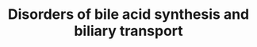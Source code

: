 ---
annotations:
- id: DOID:0070222
  parent: genetic disease
  type: Disease Ontology
  value: progressive familial intrahepatic cholestasis 2
- id: DOID:0060602
  parent: genetic disease
  type: Disease Ontology
  value: alpha-methylacyl-CoA racemase deficiency
- id: PW:0000013
  parent: disease pathway
  type: Pathway Ontology
  value: disease pathway
- id: PW:0000039
  parent: classic metabolic pathway
  type: Pathway Ontology
  value: bile acid biosynthetic pathway
- id: DOID:0070226
  parent: genetic disease
  type: Disease Ontology
  value: progressive familial intrahepatic cholestasis 1
- id: DOID:0110810
  parent: genetic disease
  type: Disease Ontology
  value: hereditary spastic paraplegia 5A
- id: PW:0001589
  parent: disease pathway
  type: Pathway Ontology
  value: inborn error of metabolism pathway
- id: DOID:12308
  parent: genetic disease
  type: Disease Ontology
  value: Dubin-Johnson syndrome
- id: DOID:0050674
  parent: genetic disease
  type: Disease Ontology
  value: congenital bile acid synthesis defect
- id: DOID:4810
  parent: genetic disease
  type: Disease Ontology
  value: cerebrotendinous xanthomatosis
- id: DOID:0070223
  parent: genetic disease
  type: Disease Ontology
  value: progressive familial intrahepatic cholestasis 3
- id: PW:0000834
  parent: regulatory pathway
  type: Pathway Ontology
  value: bile acid transport pathway
- id: CL:0000182
  parent: native cell
  type: Cell Type Ontology
  value: hepatocyte
authors:
- Maria van de Meent
- Eweitz
- DeSl
- Egonw
description: This pathway model displays disorders of bile acid synthesis and biliary
  transport. There are 13 included disorders, of which 8 are enzyme deficiencies,
  and 5 are related to transporters. The enzyme deficiencies include 3β-Dehydrogenase
  deficiency, 5β-Reductase deficiency, Spastic Paraplegia 5A, Cholesterol 7α-hydroxylase
  deficiency, Sterol 27-hydroxylase deficiency, α-Methylacyl-CoA racemase (AMACR)
  deficiency, Bile acid amidation defect, and Bile acid-CoA ligase deficiency (BA
  CoA LD). Disorders of transporters are related to deficiencies in ATP8B1 (Progressive
  familial intrahepatic cholestasis type 1; PFIC1), ABCB11 (Progressive familial intrahepatic
  cholestasis type 2; PFIC 2), ABCB4 (Progressive familial intrahepatic cholestasis
  type 3), and ABCC2 (Dubin-Johnson syndrome), as well as OATP1B1 and OATP1B3 disease
  (Rotor Syndrome). This pathway is based on Chapter 34 of Blau’s ‘Physicians Guide
  to the Diagnosis, Treatment, and Follow-Up of Inherited Metabolic Diseases (ISBN
  3642403360 (978-3642403361)).
last-edited: 2022-02-23
organisms:
- Homo sapiens
redirect_from:
- /index.php/Pathway:WP5176
- /instance/WP5176
- /instance/WP5176_r123799
revision: r123799
schema-jsonld:
- '@context': https://schema.org/
  '@id': https://wikipathways.github.io/pathways/WP5176.html
  '@type': Dataset
  creator:
    '@type': Organization
    name: WikiPathways
  description: This pathway model displays disorders of bile acid synthesis and biliary
    transport. There are 13 included disorders, of which 8 are enzyme deficiencies,
    and 5 are related to transporters. The enzyme deficiencies include 3β-Dehydrogenase
    deficiency, 5β-Reductase deficiency, Spastic Paraplegia 5A, Cholesterol 7α-hydroxylase
    deficiency, Sterol 27-hydroxylase deficiency, α-Methylacyl-CoA racemase (AMACR)
    deficiency, Bile acid amidation defect, and Bile acid-CoA ligase deficiency (BA
    CoA LD). Disorders of transporters are related to deficiencies in ATP8B1 (Progressive
    familial intrahepatic cholestasis type 1; PFIC1), ABCB11 (Progressive familial
    intrahepatic cholestasis type 2; PFIC 2), ABCB4 (Progressive familial intrahepatic
    cholestasis type 3), and ABCC2 (Dubin-Johnson syndrome), as well as OATP1B1 and
    OATP1B3 disease (Rotor Syndrome). This pathway is based on Chapter 34 of Blau’s
    ‘Physicians Guide to the Diagnosis, Treatment, and Follow-Up of Inherited Metabolic
    Diseases (ISBN 3642403360 (978-3642403361)).
  keywords:
  - (24R,25R)-3alpha,7alpha,12alpha,24-tetrahydroxy-5beta-cholestan-26-oyl-CoA
  - (25R)-3alpha,7alpha,12alpha-Trihydroxy-5beta-cholestan-26-oyl-CoA
  - (25R)-3alpha,7alpha-Dihydroxy-5beta-cholestanoyl-CoA
  - (25S)-3alpha,7alpha,12alpha-trihydroxy-5beta-cholestanoyl-CoA
  - (25S)-3alpha,7alpha-Dihydroxy-5beta-cholestanoyl-CoA
  - 27-Hydroxycholesterol
  - 3alpha,7alpha,12alpha-Trihydroxy-5beta-cholest-24-enoyl-CoA
  - 3alpha,7alpha,12alpha-trihydroxy-5beta-cholestan-26-al
  - 3alpha,7alpha,12alpha-trihydroxy-5beta-cholestan-26-oic acid
  - 3alpha,7alpha,24-trihydroxy-5beta-cholestan-26-oyl-CoA
  - 3alpha,7alpha-Dihydroxy-5beta-cholest-24-enoyl-CoA
  - 3alpha,7alpha-dihydroxy-24-oxo-5beta-cholestan-26-oyl-CoA
  - 3alpha,7alpha-dihydroxy-5beta-cholestan-26-al
  - 3alpha,7alpha-dihydroxy-5beta-cholestan-26-oic acid
  - 3beta,7alpha-Dihydroxy-5-cholestenoate
  - 3beta-Hydroxy-5-cholestenoic acid
  - 3α,7α,12α-trihydroxy-24-oxo-5β-cholestan-26-oyl-CoA
  - 5beta-Cholestane-3alpha,7alpha,27-triol
  - 5beta-cholestane-3alpha,7alpha,12alpha,26-tetrol
  - 5beta-cholestane-3alpha,7alpha,12alpha-triol
  - 5beta-cholestane-3alpha,7alpha,26-triol
  - 5beta-cholestane-3alpha,7alpha-diol
  - 7-alpha-Hydroxycholesterol
  - 7alpha,12alpha-Dihydroxy-4-cholesten-3-one
  - 7alpha,12alpha-dihydroxy-5beta-cholestan-3-one
  - 7alpha,26-dihydroxy-5beta-cholestan-3-one
  - 7alpha,26-dihydroxycholest-4-en-3-one
  - 7alpha-Hydroxy-4-cholesten-3-one
  - 7alpha-hydroxy-5beta-cholestan-3-one
  - ABCB11
  - ABCB4
  - ABCC2
  - ACOX2
  - AKR1D1
  - AMACR
  - ATP8B1
  - Aldo-keto reductase family 1 member C4
  - Bile acid
  - Bile acid-CoA:amino acid N-acyltransferase
  - Bilirubin glucuronide
  - CYP27A1
  - CYP7A1
  - CYP7B1
  - CYP8B1
  - Chenodeoxycholoyl-CoA
  - Glycochenodeoxycholic acid
  - Glycocholic acid
  - HSD17B4
  - HSD3B7
  - Phosphatidylserine
  - SCP2
  - SLC27A5
  - SLCO1B1
  - SLCO1B3
  - Taurochenodeoxycholic acid
  - Taurocholic acid
  - Very long-chain acyl-CoA synthetase
  - chenodeoxycholate(1-)
  - cholate
  - cholesterol
  - cholyl-CoA
  - glycocholate
  - phosphatidylcholines
  - taurocholate
  license: CC0
  name: Disorders of bile acid synthesis and biliary transport
seo: CreativeWork
title: Disorders of bile acid synthesis and biliary transport
wpid: WP5176
---